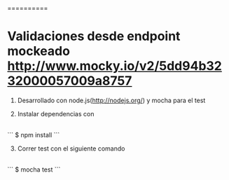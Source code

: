 
==========



# Validaciones desde endpoint mockeado http://www.mocky.io/v2/5dd94b3232000057009a8757


1) Desarrollado con node.js(http://nodejs.org/) y mocha para el test


2) Instalar dependencias con 
<br>
```
$ npm install
```

3) Correr test con el siguiente comando
<br>
```
$ mocha test
```






 





